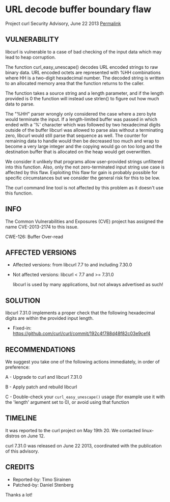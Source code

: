 URL decode buffer boundary flaw
===============================

Project curl Security Advisory, June 22 2013
[Permalink](https://curl.se/docs/CVE-2013-2174.html)

VULNERABILITY
-------------

  libcurl is vulnerable to a case of bad checking of the input data which may
  lead to heap corruption.

  The function curl_easy_unescape() decodes URL encoded strings to raw binary
  data. URL encoded octets are represented with %HH combinations where HH is a
  two-digit hexadecimal number. The decoded string is written to an allocated
  memory area that the function returns to the caller.

  The function takes a source string and a length parameter, and if the length
  provided is 0 the function will instead use strlen() to figure out how much
  data to parse.

  The "%HH" parser wrongly only considered the case where a zero byte would
  terminate the input. If a length-limited buffer was passed in which ended
  with a '%' character which was followed by two hexadecimal digits outside of
  the buffer libcurl was allowed to parse alas without a terminating zero,
  libcurl would still parse that sequence as well. The counter for remaining
  data to handle would then be decreased too much and wrap to become a very
  large integer and the copying would go on too long and the destination
  buffer that is allocated on the heap would get overwritten.

  We consider it unlikely that programs allow user-provided strings unfiltered
  into this function. Also, only the not zero-terminated input string use case
  is affected by this flaw. Exploiting this flaw for gain is probably possible
  for specific circumstances but we consider the general risk for this to be
  low.

  The curl command line tool is not affected by this problem as it doesn't use
  this function.

INFO
----

  The Common Vulnerabilities and Exposures (CVE) project has assigned the name
  CVE-2013-2174 to this issue.

  CWE-126: Buffer Over-read

AFFECTED VERSIONS
-----------------

- Affected versions: from libcurl 7.7 to and including 7.30.0
- Not affected versions: libcurl < 7.7 and >= 7.31.0

  libcurl is used by many applications, but not always advertised as such!

SOLUTION
--------

  libcurl 7.31.0 implements a proper check that the following hexadecimal
  digits are within the provided input length.

- Fixed-in: https://github.com/curl/curl/commit/192c4f788d48f82c03e9cef4

RECOMMENDATIONS
---------------

  We suggest you take one of the following actions immediately, in order of
  preference:

  A - Upgrade to curl and libcurl 7.31.0

  B - Apply patch and rebuild libcurl

  C - Double-check your `curl_easy_unescape()` usage (for example use it with
      the 'length' argument set to 0), or avoid using that function

TIMELINE
---------

  It was reported to the curl project on May 19th 20. We contacted
  linux-distros on June 12.

  curl 7.31.0 was released on June 22 2013, coordinated with the
  publication of this advisory.

CREDITS
-------

- Reported-by: Timo Sirainen
- Patched-by: Daniel Stenberg

Thanks a lot!

